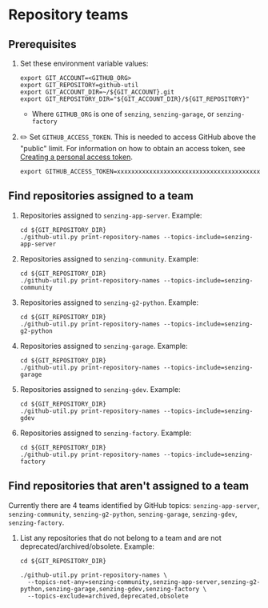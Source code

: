 # Repository teams

## Prerequisites

1. Set these environment variable values:

    ```console
    export GIT_ACCOUNT=<GITHUB_ORG>
    export GIT_REPOSITORY=github-util
    export GIT_ACCOUNT_DIR=~/${GIT_ACCOUNT}.git
    export GIT_REPOSITORY_DIR="${GIT_ACCOUNT_DIR}/${GIT_REPOSITORY}"
    ```

    - Where `GITHUB_ORG` is one of `senzing`, `senzing-garage`, or `senzing-factory`

1. :pencil2: Set `GITHUB_ACCESS_TOKEN`.
   This is needed to access GitHub above the "public" limit.
   For information on how to obtain an access token, see
   [Creating a personal access token].

    ```console
    export GITHUB_ACCESS_TOKEN=xxxxxxxxxxxxxxxxxxxxxxxxxxxxxxxxxxxxxxxx
    ```

## Find repositories assigned to a team

1. Repositories assigned to `senzing-app-server`.
   Example:

    ```console
    cd ${GIT_REPOSITORY_DIR}
    ./github-util.py print-repository-names --topics-include=senzing-app-server
    ```

1. Repositories assigned to `senzing-community`.
   Example:

    ```console
    cd ${GIT_REPOSITORY_DIR}
    ./github-util.py print-repository-names --topics-include=senzing-community
    ```

1. Repositories assigned to `senzing-g2-python`.
   Example:

    ```console
    cd ${GIT_REPOSITORY_DIR}
    ./github-util.py print-repository-names --topics-include=senzing-g2-python
    ```

1. Repositories assigned to `senzing-garage`.
   Example:

    ```console
    cd ${GIT_REPOSITORY_DIR}
    ./github-util.py print-repository-names --topics-include=senzing-garage
    ```

1. Repositories assigned to `senzing-gdev`.
   Example:

    ```console
    cd ${GIT_REPOSITORY_DIR}
    ./github-util.py print-repository-names --topics-include=senzing-gdev
    ```

1. Repositories assigned to `senzing-factory`.
   Example:

    ```console
    cd ${GIT_REPOSITORY_DIR}
    ./github-util.py print-repository-names --topics-include=senzing-factory
    ```

## Find repositories that aren't assigned to a team

Currently there are 4 teams identified by GitHub topics:  `senzing-app-server`, `senzing-community`, `senzing-g2-python`, `senzing-garage`, `senzing-gdev`, `senzing-factory`.

1. List any repositories that do not belong to a team and are not deprecated/archived/obsolete.
   Example:

    ```console
    cd ${GIT_REPOSITORY_DIR}

    ./github-util.py print-repository-names \
      --topics-not-any=senzing-community,senzing-app-server,senzing-g2-python,senzing-garage,senzing-gdev,senzing-factory \
      --topics-exclude=archived,deprecated,obsolete
    ```

[Creating a personal access token]: https://docs.github.com/en/github/authenticating-to-github/keeping-your-account-and-data-secure/creating-a-personal-access-token
